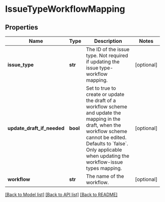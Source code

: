 # IssueTypeWorkflowMapping

## Properties
Name | Type | Description | Notes
------------ | ------------- | ------------- | -------------
**issue_type** | **str** | The ID of the issue type. Not required if updating the issue type-workflow mapping. | [optional] 
**update_draft_if_needed** | **bool** | Set to true to create or update the draft of a workflow scheme and update the mapping in the draft, when the workflow scheme cannot be edited. Defaults to &#x60;false&#x60;. Only applicable when updating the workflow-issue types mapping. | [optional] 
**workflow** | **str** | The name of the workflow. | [optional] 

[[Back to Model list]](../README.md#documentation-for-models) [[Back to API list]](../README.md#documentation-for-api-endpoints) [[Back to README]](../README.md)

